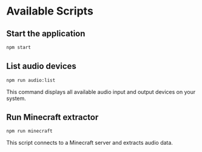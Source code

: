 # Available Scripts

## Start the application

```bash
npm start
```

## List audio devices

```bash
npm run audio:list
```

This command displays all available audio input and output devices on your system.

## Run Minecraft extractor

```bash
npm run minecraft
```

This script connects to a Minecraft server and extracts audio data.
